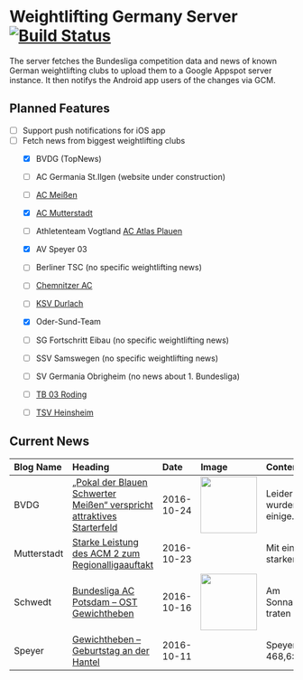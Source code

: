 # Weightlifting Germany Server [![Build Status](https://travis-ci.org/WGierke/weightlifting_germany_server.svg?branch=master)](https://travis-ci.org/WGierke/weightlifting_germany_server)

The server fetches the Bundesliga competition data and news of known German weightlifting clubs to upload them to a Google Appspot server instance.
It then notifys the Android app users of the changes via GCM.

## Planned Features
- [ ] Support push notifications for iOS app  
- [ ] Fetch news from biggest weightlifting clubs
    - [X] BVDG (TopNews)
    - [ ] AC Germania St.Ilgen (website under construction)
    - [ ] [AC Meißen](http://www.ac-meissen.de/index.php?start=1)
    - [X] [AC Mutterstadt](http://www.ac-mutterstadt.de/index.php?start=1)
    - [ ] Athletenteam Vogtland [AC Atlas Plauen](https://acatlas.wordpress.com/)
    - [X] AV Speyer 03
    - [ ] Berliner TSC (no specific weightlifting news)
    - [ ] [Chemnitzer AC](http://chemnitzer-athletenclub.de/aktuelles/news/page/1/)
    - [ ] [KSV Durlach](http://ksvdurlach.de/news?page_n54=1)
    - [X] Oder-Sund-Team
    - [ ] SG Fortschritt Eibau (no specific weightlifting news)
    - [ ] SSV Samswegen (no specific weightlifting news)
    - [ ] SV Germania Obrigheim (no news about 1. Bundesliga)
    - [ ] [TB 03 Roding](http://www.tb03-gewichtheben.de/page/1/)
    - [ ] [TSV Heinsheim](http://gewichtheben.tsv-heinsheim.de/index.php?start=1)


## Current News

| Blog Name   | Heading                                                                                                                                                                             | Date       | Image                                                                                                                                          | Content                 |
|:------------|:------------------------------------------------------------------------------------------------------------------------------------------------------------------------------------|:-----------|:-----------------------------------------------------------------------------------------------------------------------------------------------|:------------------------|
| BVDG        | [„Pokal der Blauen Schwerter Meißen“ verspricht attraktives Starterfeld](http://www.german-weightlifting.de/pokal-der-blauen-schwerter-meissen-verspricht-attraktives-starterfeld/) | 2016-10-24 | <img src='http://www.german-weightlifting.de/wp-content/uploads/2016/10/14715582_1796818610596010_6377341688377022876_o-1.png' width='100px'/> | Leider wurden einige... |
| Mutterstadt | [Starke Leistung des ACM 2 zum Regionalligaauftakt](http://www.ac-mutterstadt.de/index.php?start=0&heading=a8f68c2024cb6eaa6c6f02a65cee91c01477173600.0)                            | 2016-10-23 |                                                                                                                                                | Mit einer starken un... |
| Schwedt     | [Bundesliga AC Potsdam – OST Gewichtheben](http://gewichtheben.blauweiss65-schwedt.de/?p=7342)                                                                                      | 2016-10-16 | <img src='http://gewichtheben.blauweiss65-schwedt.de/wp-content/uploads/2009/02/Oder-Sund-Team-2013-300x169.jpg' width='100px'/>               | Am Sonnabend traten ... |
| Speyer      | [Gewichtheben – Geburtstag an der Hantel](http://www.av03-speyer.de/2016/10/gewichtheben-geburtstag-an-der-hantel/)                                                                 | 2016-10-11 |                                                                                                                                                | Speyer II 468,6:356,... |